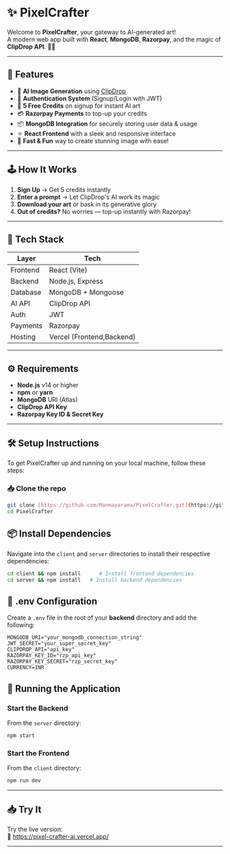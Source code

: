 # ✨ PixelCrafter

Welcome to **PixelCrafter**, your gateway to AI-generated art!  
A modern web app built with **React**, **MongoDB**, **Razorpay**, and the magic of **ClipDrop API**. 🎨🤖

---

## 🌟 Features

- 🧠 **AI Image Generation** using [ClipDrop](https://clipdrop.co/)  
- 🔐 **Authentication System** (Signup/Login with JWT)  
- 🎁 **5 Free Credits** on signup for instant AI art  
- 💳 **Razorpay Payments** to top-up your credits  
- 📦 **MongoDB Integration** for securely storing user data & usage  
- ⚛️ **React Frontend** with a sleek and responsive interface  
- 🚀 **Fast & Fun** way to create stunning image with ease!

---

## 🕹️ How It Works

1. **Sign Up** → Get 5 credits instantly  
2. **Enter a prompt** → Let ClipDrop's AI work its magic  
3. **Download your art** or bask in its generative glory  
4. **Out of credits?** No worries — top-up instantly with Razorpay!

---

## 🧠 Tech Stack

| Layer        | Tech                   |
|-------------|------------------------|
| Frontend     | React (Vite)    |
| Backend      | Node.js, Express       |
| Database     | MongoDB + Mongoose     |
| AI API       | ClipDrop API           |
| Auth         | JWT                    |
| Payments     | Razorpay               |
| Hosting      | Vercel (Frontend,Backend)

---

## ⚙️ Requirements

- **Node.js** v14 or higher  
- **npm** or **yarn**  
- **MongoDB** URI (Atlas)  
- **ClipDrop API Key**  
- **Razorpay Key ID & Secret Key**

---

## 🛠️ Setup Instructions

To get PixelCrafter up and running on your local machine, follow these steps:

### 📥 Clone the repo

```bash
git clone [https://github.com/Manmayarama/PixelCrafter.git](https://github.com/Manmayarama/PixelCrafter.git)
cd PixelCrafter
```

## 📦 Install Dependencies

Navigate into the `client` and `server` directories to install their respective dependencies:

```bash
cd client && npm install      # Install frontend dependencies
cd server && npm install   # Install backend dependencies
```

## 🔐 .env Configuration

Create a `.env` file in the root of your **backend** directory and add the following:

```env
MONGODB_URI="your_mongodb_connection_string"
JWT_SECRET="your_super_secret_key"
CLIPDROP_API="api_key"
RAZORPAY_KEY_ID="rzp_api_key"
RAZORPAY_KEY_SECRET="rzp_secret_key"
CURRENCY=INR
```

## 🚀 Running the Application

### Start the Backend

From the `server` directory:

```bash
npm start
```
### Start the Frontend

From the `client` directory:

```bash
npm run dev
```
---

## 📥 Try It

Try the live version:  
🔗 https://pixel-crafter-ai.vercel.app/

---
